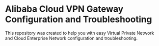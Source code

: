 # Alibaba Cloud VPN Gateway Configuration and Troubleshooting

This repository was created to help you with easy Virtual Private Network and Cloud Enterprise Network configuration and troubleshooting.
